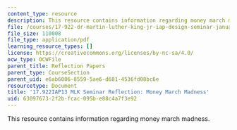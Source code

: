 ```yaml
---
content_type: resource
description: This resource contains information regarding money march madness.
file: /courses/17-922-dr-martin-luther-king-jr-iap-design-seminar-january-iap-2013/630976732f2bfcac095be88c4a7f3e92_MIT17_922IAP13_RefPapr5D.pdf
file_size: 110008
file_type: application/pdf
learning_resource_types: []
license: https://creativecommons.org/licenses/by-nc-sa/4.0/
ocw_type: OCWFile
parent_title: Reflection Papers
parent_type: CourseSection
parent_uid: e6ab6006-8559-5ae6-d681-4536fd08bc6e
resourcetype: Document
title: '17.922IAP13 MLK Seminar Reflection: Money March Madness'
uid: 63097673-2f2b-fcac-095b-e88c4a7f3e92
---
```

This resource contains information regarding money march madness.